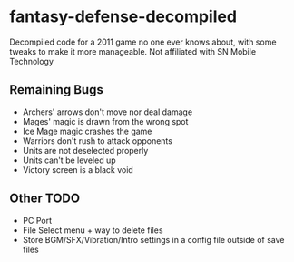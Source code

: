 # fantasy-defense-decompiled
 Decompiled code for a 2011 game no one ever knows about, with some tweaks to make it more manageable. Not affiliated with SN Mobile Technology

## Remaining Bugs
- Archers' arrows don't move nor deal damage
- Mages' magic is drawn from the wrong spot
- Ice Mage magic crashes the game
- Warriors don't rush to attack opponents
- Units are not deselected properly
- Units can't be leveled up
- Victory screen is a black void

## Other TODO
- PC Port
- File Select menu + way to delete files
- Store BGM/SFX/Vibration/Intro settings in a config file outside of save files
